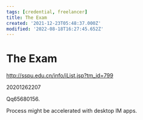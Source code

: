 ```yaml
---
tags: [credential, freelancer]
title: The Exam
created: '2021-12-23T05:48:37.000Z'
modified: '2022-08-18T16:27:45.652Z'
---
```


# The Exam

http://sspu.edu.cn/info/iList.jsp?tm_id=799

20201262207

Qq65680156.

Process might be accelerated with desktop IM apps.
